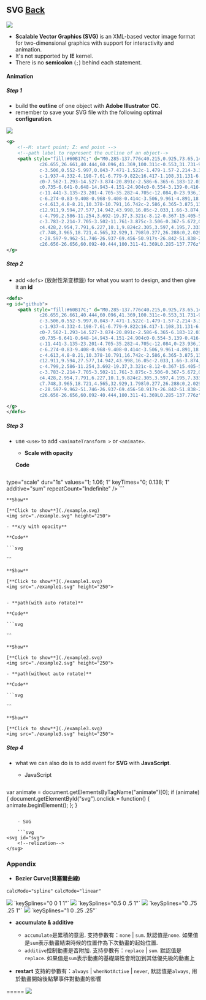 ## SVG [Back](./../Programming%20Menu.md)

<img src="./logo.png">

- **Scalable Vector Graphics (SVG)** is an XML-based vector image format for two-dimensional graphics with support for interactivity and animation.
- It's not supported by **IE** kernel.
- There is no **semicolon** (`;`) behind each statement.

#### Animation
##### Step 1
- build the **outline** of one object with **Adobe Illustrator CC**.
- remember to save your SVG file with the following optimal **configuration**.

<img src="./configuration.png">

```svg
<g>
	<!--M: start point; Z: end point -->
	<!--path label to represent the outline of an object-->
	<path style="fill:#60B17C;" d="M0.285-137.776c40.215,0.925,73.65,14.713,100.311,41.369
			c26.655,26.661,40.444,60.096,41.369,100.311c-0.553,31.731-9.685,59.588-27.395,83.568s-40.864,40.955-69.457,50.917
			c-3.506,0.552-5.997,0.043-7.471-1.522c-1.479-1.57-2.214-3.368-2.214-5.397l0.277-39.017c0-6.641-0.968-12.129-2.906-16.465
			c-1.937-4.332-4.198-7.61-6.779-9.822c16.417-1.108,31.131-6.408,44.137-15.911c13.006-9.5,19.877-27.534,20.615-54.099
			c0-7.562-1.293-14.527-3.874-20.891c-2.586-6.365-6.183-12.038-10.792-17.019c1.107-1.841,2.028-6.087,2.768-12.729
			c0.735-6.641-0.648-14.943-4.151-24.904c0-0.554-3.139-0.416-9.408,0.414c-6.274,0.83-16.145,5.583-29.609,14.251
			c-11.441-3.135-23.201-4.705-35.282-4.705c-12.084,0-23.936,1.57-35.558,4.705c-13.469-8.668-23.34-13.421-29.609-14.251
			c-6.274-0.83-9.408-0.968-9.408-0.414c-3.506,9.961-4.891,18.262-4.151,24.904c0.735,6.641,1.66,10.888,2.767,12.729
			c-4.613,4.8-8.21,10.378-10.791,16.742c-2.586,6.365-3.875,13.421-3.875,21.169c0.736,26.385,7.563,44.371,20.477,53.961
			c12.911,9.594,27.577,14.942,43.998,16.05c-2.033,1.66-3.874,4.059-5.534,7.194c-1.66,3.14-2.863,7.013-3.598,11.622
			c-4.799,2.586-11.254,3.692-19.37,3.321c-8.12-0.367-15.405-5.44-21.861-15.219c-2.953-4.981-6.322-8.578-10.1-10.792
			c-3.783-2.214-7.705-3.502-11.761-3.875c-3.506-0.367-5.672,0.187-6.503,1.66c-0.83,1.479,0.968,3.694,5.395,6.641
			c4.428,2.954,7.791,6.227,10.1,9.824c2.305,3.597,4.195,7.333,5.673,11.207c2.214,5.903,7.195,10.835,14.943,14.805
			c7.748,3.965,18.721,4.565,32.929,1.798l0.277,26.288c0,2.029-0.74,3.827-2.214,5.397c-1.479,1.565-3.969,2.075-7.472,1.522
			c-28.597-9.962-51.746-26.937-69.456-50.917s-26.842-51.838-27.395-83.568c0.921-40.215,14.709-73.651,41.369-100.311
			c26.656-26.656,60.092-40.444,100.311-41.369L0.285-137.776z"/>
</g>
```
##### Step 2
- add `<defs>` (放射性渐变標籤) for what you want to design, and then give it an **id**

```svg
<defs>
<g id="github">
	<path style="fill:#60B17C;" d="M0.285-137.776c40.215,0.925,73.65,14.713,100.311,41.369
			c26.655,26.661,40.444,60.096,41.369,100.311c-0.553,31.731-9.685,59.588-27.395,83.568s-40.864,40.955-69.457,50.917
			c-3.506,0.552-5.997,0.043-7.471-1.522c-1.479-1.57-2.214-3.368-2.214-5.397l0.277-39.017c0-6.641-0.968-12.129-2.906-16.465
			c-1.937-4.332-4.198-7.61-6.779-9.822c16.417-1.108,31.131-6.408,44.137-15.911c13.006-9.5,19.877-27.534,20.615-54.099
			c0-7.562-1.293-14.527-3.874-20.891c-2.586-6.365-6.183-12.038-10.792-17.019c1.107-1.841,2.028-6.087,2.768-12.729
			c0.735-6.641-0.648-14.943-4.151-24.904c0-0.554-3.139-0.416-9.408,0.414c-6.274,0.83-16.145,5.583-29.609,14.251
			c-11.441-3.135-23.201-4.705-35.282-4.705c-12.084,0-23.936,1.57-35.558,4.705c-13.469-8.668-23.34-13.421-29.609-14.251
			c-6.274-0.83-9.408-0.968-9.408-0.414c-3.506,9.961-4.891,18.262-4.151,24.904c0.735,6.641,1.66,10.888,2.767,12.729
			c-4.613,4.8-8.21,10.378-10.791,16.742c-2.586,6.365-3.875,13.421-3.875,21.169c0.736,26.385,7.563,44.371,20.477,53.961
			c12.911,9.594,27.577,14.942,43.998,16.05c-2.033,1.66-3.874,4.059-5.534,7.194c-1.66,3.14-2.863,7.013-3.598,11.622
			c-4.799,2.586-11.254,3.692-19.37,3.321c-8.12-0.367-15.405-5.44-21.861-15.219c-2.953-4.981-6.322-8.578-10.1-10.792
			c-3.783-2.214-7.705-3.502-11.761-3.875c-3.506-0.367-5.672,0.187-6.503,1.66c-0.83,1.479,0.968,3.694,5.395,6.641
			c4.428,2.954,7.791,6.227,10.1,9.824c2.305,3.597,4.195,7.333,5.673,11.207c2.214,5.903,7.195,10.835,14.943,14.805
			c7.748,3.965,18.721,4.565,32.929,1.798l0.277,26.288c0,2.029-0.74,3.827-2.214,5.397c-1.479,1.565-3.969,2.075-7.472,1.522
			c-28.597-9.962-51.746-26.937-69.456-50.917s-26.842-51.838-27.395-83.568c0.921-40.215,14.709-73.651,41.369-100.311
			c26.656-26.656,60.092-40.444,100.311-41.369L0.285-137.776z"/>

</g>
</defs>
```

##### Step 3
- use `<use>` to add `<animateTransform >` or `<animate>`.
	
	- **Scale with opacity**
	
	**Code**

	```svg
<use x="0" y="0" opcity="0" xlink:href="#github">
		<animateTransform
			attributeName="transform"
			attributeType="XML" <!--this can be CSS/XML/auto, x, y and transform belong to XML-->
			type="scale"
			dur="1s"
			values="1; 1.06; 1"
			keyTimes="0; 0.138; 1" <!--time: 0.138 * 1, to be 1.06.-->
			additive="sum" <!--This attribute controls whether or not the animation is additive.-->
			repeatCount="Indefinite" <!--forever-->
			/>
		<animate
			attributeName="opacity"
			dur="1s"
			values="0; 0.6; 0"
			keyTimes="0; 0.138; 1"
			repeatCount="Indefinite"
			/>
</use>
```
	
	**Show**

	[**Click to show**](./example.svg)
	<img src="./example.svg" height="250">

	- **x/y with opacity**
	
	**Code**

	```svg
<use x="0" y="0" opcity="0" xlink:href="#github">
		<animate
			attributeName="x"
			dur="2s"
			values="0; 100; 200; 100; 0; -100; -200; -100; 0"
			keyTimes="0; 0.125; 0.25; 0.375; 0.5; 0.625; 0.75; 0.875; 1"
			repeatCount="indefinite"
			/>
		<animate
			attributeName="y"
			dur="2s"
			values="0; 100; 200; 100; 0; -100; -200; -100; 0"
			keyTimes="0; 0.125; 0.25; 0.375; 0.5; 0.625; 0.75; 0.875; 1"
			repeatCount="indefinite"
			/>
		<animate
			attributeName="opacity"
			dur="2s"
			values="0; 1; 0"
			keyTimes="0; 0.5; 1"
			repeatCount="indefinite"
			/>
</use>
```
	
	**Show**

	[**Click to show**](./example1.svg)
	<img src="./example1.svg" height="250">


	- **path(with auto rotate)**
	
	**Code**

	```svg
<use x="0" y="0" opcity="0" xlink:href="#github">
		<animateMotion
			attributeName="x"
			dur="2s"
			keyTimes="0; 0.138; 1"
			path="M10,80 q100,120 120,20 q140,-50 160,0"
			repeatCount="indefinite"
			/>
		<animate
			attributeName="opacity"
			dur="2s"
			values="0; 1; 0"
			keyTimes="0; 0.138; 1"
			repeatCount="indefinite"
			/>
</use>
```
	
	**Show**

	[**Click to show**](./example2.svg)
	<img src="./example2.svg" height="250">

	- **path(without auto rotate)**
	
	**Code**

	```svg
<use x="0" y="0" opcity="0" xlink:href="#github">
		<animateMotion
			attributeName="x"
			dur="2s"
			keyTimes="0; 0.138; 1"
			path="M10,80 q100,120 120,20 q140,-50 160,0"
			repeatCount="indefinite"
			rotate="auto"
			/>
		<animate
			attributeName="opacity"
			dur="2s"
			values="0; 1; 0"
			keyTimes="0; 0.138; 1"
			repeatCount="indefinite"
			/>
</use>
```
	
	**Show**

	[**Click to show**](./example3.svg)
	<img src="./example3.svg" height="250">

##### Step 4
- what we can also do is to add event for **SVG** with **JavaScript**.

	- JavaScript 

	```js
var animate = document.getElementsByTagName("animate")[0];
if (animate) {
    document.getElementById("svg").onclick = function() {
        animate.beginElement();
    };
}
```

	- SVG
	
	```svg
<svg id="svg">
	<!--relization-->
</svg>
```

### Appendix
- **Bezier Curve(貝塞爾曲線)**

`calcMode="spline"`
`calcMode="linear"` 

<img src="interpSpline01.png">
`keySplines="0 0 1 1"`
<img src="interpSpline02.png">
`keySplines="0.5 0 .5 1"`
<img src="interpSpline03.png">
`keySplines="0 .75 .25 1"`
<img src="interpSpline04.png">
`keySplines="1 0 .25 .25"`

- **accumulate & additive**
	- `accumulate`是累積的意思. 支持參數有：`none` | `sum`. 默認值是`none`. 如果值是`sum`表示動畫結束時候的位置作為下次動畫的起始位置.
	- `additive`控制動畫是否附加. 支持參數有：`replace` | `sum`. 默認值是`replace`. 如果值是`sum`表示動畫的基礎屬性會附加到其低優先級的動畫上

- **restart**
支持的參數有：`always` | `whenNotActive` | `never`, 默認值是`always`, 用於動畫開始後點擊事件對動畫的影響

=====
<a href="http://aleen42.github.io/" target="_blank" ><img src="./../../pic/tail.gif"></a>
